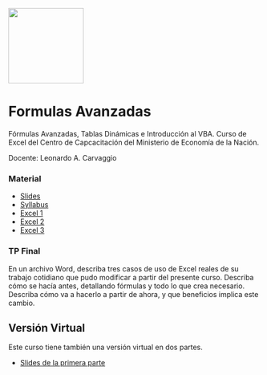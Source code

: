 <a href="url"><img src="https://pbs.twimg.com/profile_images/1752052973327298560/Gr8rXAYA_400x400.jpg" height="150" width="150" ></a>

# Formulas Avanzadas
Fórmulas Avanzadas, Tablas Dinámicas e Introducción al VBA. Curso de Excel del Centro de Capcacitación del Ministerio de Economía de la Nación. 

Docente: Leonardo A. Carvaggio

### Material
* [Slides](https://docs.google.com/presentation/d/1DTe__iFt8PdM3VGqUYTX5wJ7nObj7mlwmTaCei0vMEg/edit)
* [Syllabus](https://github.com/LCaravaggio/FormulasAvanzadas/blob/main/F%C3%B3rmulas%20Avanzadas%20y%20Tablas%20Din%C3%A1micas%20en%20Excel%20e%20Introducci%C3%B3n%20al%20VBA%20-%202024.pdf)
* [Excel 1](https://github.com/LCaravaggio/FormulasAvanzadas/blob/main/Curso%20Excel%20Avanzado%201.xlsx)
* [Excel 2](https://github.com/LCaravaggio/FormulasAvanzadas/blob/main/Curso%20Excel%20Avanzado%202.xlsx)
* [Excel 3](https://github.com/LCaravaggio/FormulasAvanzadas/blob/main/Curso%20Excel%20Avanzado%203.xlsx)

### TP Final
En un archivo Word, describa tres casos de uso de Excel reales de su trabajo cotidiano que pudo modificar a partir del presente curso. Describa cómo se hacía antes, detallando fórmulas y todo lo que crea necesario. Describa cómo va a hacerlo a partir de ahora, y que beneficios implica este cambio.


## Versión Virtual

Este curso tiene también una versión virtual en dos partes. 
* [Slides de la primera parte](https://docs.google.com/presentation/d/1WQeaYcIiyJ3EfH4AAOJ7tTHUfPDOCzqMpw77kFu9YOU)
